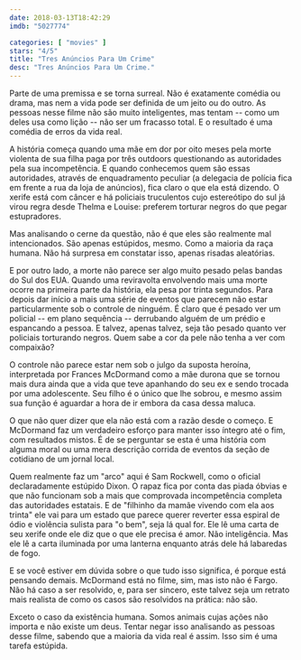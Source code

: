 ```yaml
---
date: 2018-03-13T18:42:29
imdb: "5027774"

categories: [ "movies" ]
stars: "4/5"
title: "Tres Anúncios Para Um Crime"
desc: "Tres Anúncios Para Um Crime."
---
```

Parte de uma premissa e se torna surreal. Não é exatamente comédia ou drama, mas nem a vida pode ser definida de um jeito ou do outro. As pessoas nesse filme não são muito inteligentes, mas tentam -- como um deles usa como lição -- não ser um fracasso total. E o resultado é uma comédia de erros da vida real.

A história começa quando uma mãe em dor por oito meses pela morte violenta de sua filha paga por três outdoors questionando as autoridades pela sua incompetência. E quando conhecemos quem são essas autoridades, através de enquadramento peculiar (a delegacia de polícia fica em frente a rua da loja de anúncios), fica claro o que ela está dizendo. O xerife está com câncer e há policiais truculentos cujo estereótipo do sul já virou regra desde Thelma e Louise: preferem torturar negros do que pegar estupradores.

Mas analisando o cerne da questão, não é que eles são realmente mal intencionados. São apenas estúpidos, mesmo. Como a maioria da raça humana. Não há surpresa em constatar isso, apenas risadas aleatórias.

E por outro lado, a morte não parece ser algo muito pesado pelas bandas do Sul dos EUA. Quando uma reviravolta envolvendo mais uma morte ocorre na primeira parte da história, ela pesa por trinta segundos. Para depois dar início a mais uma série de eventos que parecem não estar particularmente sob o controle de ninguém. É claro que é pesado ver um policial -- em plano sequência -- derrubando alguém de um prédio e espancando a pessoa. E talvez, apenas talvez, seja tão pesado quanto ver policiais torturando negros. Quem sabe a cor da pele não tenha a ver com compaixão?

O controle não parece estar nem sob o julgo da suposta heroína, interpretada por Frances McDormand como a mãe durona que se tornou mais dura ainda que a vida que teve apanhando do seu ex e sendo trocada por uma adolescente. Seu filho é o único que lhe sobrou, e mesmo assim sua função é aguardar a hora de ir embora da casa dessa maluca.

O que não quer dizer que ela não está com a razão desde o começo. E McDormand faz um verdadeiro esforço para manter isso íntegro até o fim, com resultados mistos. É de se perguntar se esta é uma história com alguma moral ou uma mera descrição corrida de eventos da seção de cotidiano de um jornal local.

Quem realmente faz um "arco" aqui é Sam Rockwell, como o oficial declaradamente estúpido Dixon. O rapaz fica por conta das piada óbvias e que não funcionam sob a mais que comprovada incompetência completa das autoridades estatais. E de "filhinho da mamãe vivendo com ela aos trinta" ele vai para um estado que parece querer reverter essa espiral de ódio e violência sulista para "o bem", seja lá qual for. Ele lê uma carta de seu xerife onde ele diz que o que ele precisa é amor. Não inteligência. Mas ele lê a carta iluminada por uma lanterna enquanto atrás dele há labaredas de fogo.

E se você estiver em dúvida sobre o que tudo isso significa, é porque está pensando demais. McDormand está no filme, sim, mas isto não é Fargo. Não há caso a ser resolvido, e, para ser sincero, este talvez seja um retrato mais realista de como os casos são resolvidos na prática: não são.

Exceto o caso da existência humana. Somos animais cujas ações não importa e não existe um deus. Tentar negar isso analisando as pessoas desse filme, sabendo que a maioria da vida real é assim. Isso sim é uma tarefa estúpida.
